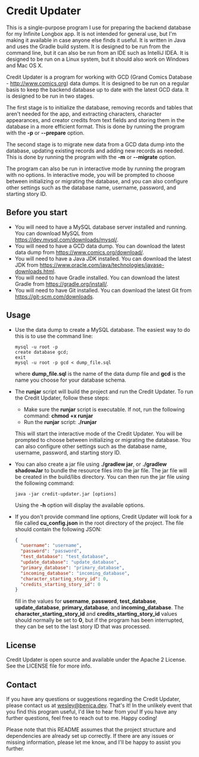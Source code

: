 Credit Updater
==============
This is a single-purpose program I use for preparing the backend database for my Infinite Longbox app. It is not
intended for general use, but I'm making it available in case anyone else finds it useful. It is written in Java and
uses the Gradle build system. It is designed to be run from the command line, but it can also be run from an IDE such as
IntelliJ IDEA. It is designed to be run on a Linux system, but it should also work on Windows and Mac OS X.

Credit Updater is a program for working with GCD (Grand Comics Database - http://www.comics.org) data dumps. It is
designed to be run on a regular basis to keep the backend database up to date with the latest GCD data. It is designed
to be run in two stages.

The first stage is to initialize the database, removing records and tables that aren't needed
for the app, and extracting characters, character appearances, and creator credits from text fields and storing them in
the database in a more efficient format. This is done by running the program with the **-p** or **--prepare** option.

The second stage is to migrate new data from a GCD data dump into the database, updating existing records and adding
new records as needed. This is done by running the program with the **-m** or **--migrate** option.

The program can also be run in interactive mode by running the program with no options. In interactive mode, you
will be prompted to choose between initializing or migrating the database, and you can also configure other settings
such as the database name, username, password, and starting story ID.

Before you start
----------------

* You will need to have a MySQL database server installed and running. You can download MySQL from
  https://dev.mysql.com/downloads/mysql/.
* You will need to have a GCD data dump. You can download the latest data dump from
  https://www.comics.org/download/.
* You will need to have a Java JDK installed. You can download the latest JDK from
  https://www.oracle.com/java/technologies/javase-downloads.html.
* You will need to have Gradle installed. You can download the latest Gradle from https://gradle.org/install/.
* You will need to have Git installed. You can download the latest Git from https://git-scm.com/downloads.

Usage
-----

* Use the data dump to create a MySQL database. The easiest way to do this is to use the command line:
  ```
  mysql -u root -p
  create database gcd;
  exit
  mysql -u root -p gcd < dump_file.sql
  ```
  where **dump_file.sql** is the name of the data dump file and **gcd** is the name you choose for your database schema.


* The **runjar** script will build the project and run the Credit Updater. To run the Credit Updater, follow these
  steps:

    * Make sure the **runjar** script is executable. If not, run the following command: **chmod +x runjar**
    * Run the **runjar** script: **./runjar**

  This will start the interactive mode of the Credit Updater. You will be prompted to choose between initializing or
  migrating the database. You can also configure other settings such as the database name, username, password, and
  starting story ID.

* You can also create a jar file using **./gradlew jar**, or **./gradlew shadowJar** to bundle the resource files into
  the jar file. The jar file will be created in the build/libs directory. You can then run the jar file using the
  following command:
  ```
  java -jar credit-updater.jar [options]
  ```
  Using the **-h** option will display the available options.
* If you don't provide command line options, Credit Updater will look for a file called **cu_config.json** in the root
  directory of the project. The file should contain the following
  JSON:
  ```json
  {
    "username": "username",
    "password": "password",
    "test_database": "test_database",
    "update_database": "update_database",
    "primary_database": "primary_database",
    "incoming_database": "incoming_database",
    "character_starting_story_id": 0,
    "credits_starting_story_id": 0
  }
  ```
  fill in the values for **username**, **password**, **test_database**, **update_database**, **primary_database**,
  and **incoming_database**. The **character_starting_story_id** and **credits_starting_story_id** values should
  normally
  be set to **0**, but if the program has been interrupted, they can be set to the last story ID that was processed.

License
-------
Credit Updater is open source and available under the Apache 2 License. See the LICENSE file for more info.

Contact
-------
If you have any questions or suggestions regarding the Credit Updater, please contact us at wesley@benica.dev.
That's it! In the unlikely event that you find this program useful, I'd like to hear from you! If you have any further
questions, feel free to reach out to me. Happy coding!

Please note that this README assumes that the project structure and dependencies are already set up correctly. If there
are any issues or missing information, please let me know, and I'll be happy to assist you further.